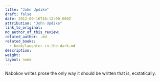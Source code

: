 ```yaml
---
title: "John Updike"
draft: false
date: 2012-09-16T16:12:00.000Z
attribution: "John Updike"
link_to_original:
nd_author_of_this_review:
related_author: .md
related_books:
  - book/laughter-in-the-dark.md
description:
weight:
layout: none
---
```

Nabokov writes prose the only way it should be written that is, ecstatically.

